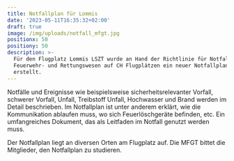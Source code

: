 ```yaml
---
title: Notfallplan für Lommis
date: '2023-05-11T16:35:32+02:00'
draft: true
image: /img/uploads/notfall_mfgt.jpg
positionx: 50
positiony: 50
description: >-
  Für den Flugplatz Lommis LSZT wurde an Hand der Richtlinie für Notfallplanung,
  Feuerwehr- und Rettungswesen auf CH Flugplätzen ein neuer Notfallplan
  erstellt.
---
```

Notfälle und Ereignisse wie beispielsweise sicherheitsrelevanter Vorfall, schwerer Vorfall, Unfall, Treibstoff Unfall, Hochwasser und Brand werden im Detail beschrieben. Im Notfallplan ist unter anderem erklärt, wie die Kommunikation ablaufen muss, wo sich Feuerlöschgeräte befinden, etc. Ein umfangreiches Dokument, das als Leitfaden im Notfall genutzt werden muss.

Der Notfallplan liegt an diversen Orten am Flugplatz auf. Die MFGT bittet die Mitglieder, den Notfallplan zu studieren.
